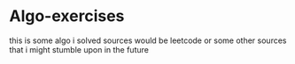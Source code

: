 # Algo-exercises
this is some algo i solved sources would be leetcode or some other sources that i might stumble upon in the future
